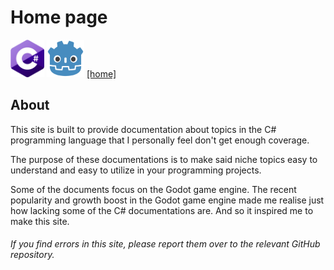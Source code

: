 # Home page

<img src="assets/CsharpLogo.png" width="54" height="60"> <img src="assets/GodotLogo.png" width="60" height="60"> <a href="000daniel.github.io">[home]</a>

## About
This site is built to provide documentation about topics in the C# programming language that I personally feel don't get enough coverage.

The purpose of these documentations is to make said niche topics easy to understand and easy to utilize in your programming projects.

Some of the documents focus on the Godot game engine.
The recent popularity and growth boost in the Godot game engine made me realise just how lacking some of the C# documentations are. And so it inspired me to make this site.

###### If you find errors in this site, please report them over to the relevant GitHub repository.

